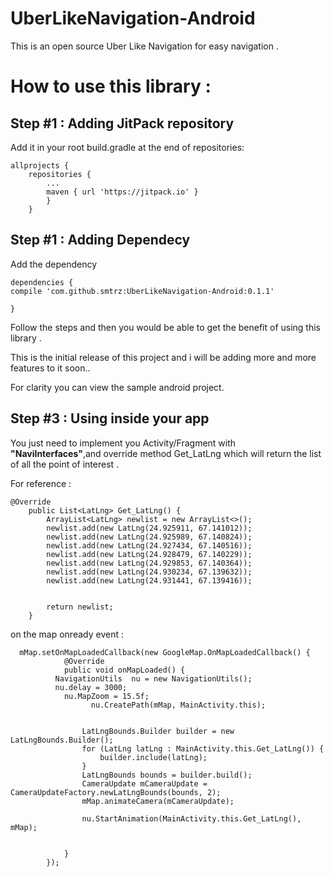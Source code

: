 # UberLikeNavigation-Android
This is an open source Uber Like Navigation for easy navigation .


<h1>How to use this library :</h1>

<h2>Step #1 : Adding JitPack repository</h2>
Add it in your root build.gradle at the end of repositories:


```
allprojects {
	repositories {
		...
		maven { url 'https://jitpack.io' }
		}
	}
```
Step #1 : Adding Dependecy
-------

Add the dependency
```
dependencies {
compile 'com.github.smtrz:UberLikeNavigation-Android:0.1.1'

}
```
Follow the steps and then you would be able to get the benefit of using this library .


This is the initial release of this project and i will be adding more and more features to it soon.. 

For clarity you can view the sample android project.

<h2>Step #3 : Using inside your app</h2>
You just need to implement you Activity/Fragment with <b>"NaviInterfaces"</b>,and override method Get_LatLng which will return the list of all the point of interest .

For reference :
```
@Override
    public List<LatLng> Get_LatLng() {
        ArrayList<LatLng> newlist = new ArrayList<>();
        newlist.add(new LatLng(24.925911, 67.141012));
        newlist.add(new LatLng(24.925989, 67.140824));
        newlist.add(new LatLng(24.927434, 67.140516));
        newlist.add(new LatLng(24.928479, 67.140229));
        newlist.add(new LatLng(24.929853, 67.140364));
        newlist.add(new LatLng(24.930234, 67.139632));
        newlist.add(new LatLng(24.931441, 67.139416));


        return newlist;
    }
```
on the map onready event :
```
  mMap.setOnMapLoadedCallback(new GoogleMap.OnMapLoadedCallback() {
            @Override
            public void onMapLoaded() {
          NavigationUtils  nu = new NavigationUtils();
          nu.delay = 3000;
            nu.MapZoom = 15.5f;
                  nu.CreatePath(mMap, MainActivity.this);


                LatLngBounds.Builder builder = new LatLngBounds.Builder();
                for (LatLng latLng : MainActivity.this.Get_LatLng()) {
                    builder.include(latLng);
                }
                LatLngBounds bounds = builder.build();
                CameraUpdate mCameraUpdate = CameraUpdateFactory.newLatLngBounds(bounds, 2);
                mMap.animateCamera(mCameraUpdate);

                nu.StartAnimation(MainActivity.this.Get_LatLng(), mMap);


            }
        });
```
